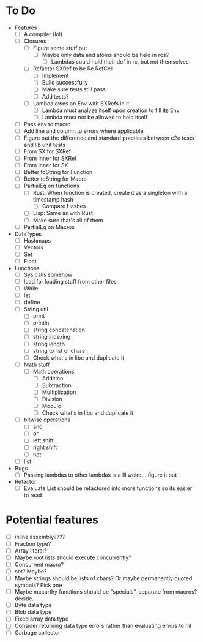 # To Do
- Features
    - [ ] A compiler (lol)
    - [ ] Closures
        - [ ] Figure some stuff out
            - [ ] Maybe only data and atoms should be held in rcs?
                - [ ] Lambdas could hold their def in rc, but not themselves
        - [ ] Refactor SXRef to be Rc RefCell
            - [ ] Implement
            - [ ] Build successfully
            - [ ] Make sure tests still pass
            - [ ] Add tests?
        - [ ] Lambda owns an Env with SXRefs in it
            - [ ] Lambda must analyze itself upon creation to fill its Env
            - [ ] Lambda must not be allowed to hold itself
    - [ ] Pass env to macro
    - [ ] Add line and column to errors where applicable
    - [ ] Figure out the difference and standard practices between e2e tests and lib unit tests
    - [ ] From SX for SXRef
    - [ ] From inner for SXRef
    - [ ] From inner for SX
    - [ ] Better toString for Function
    - [ ] Better toString for Macro
    - [ ] PartialEq on functions
        - [ ] Rust: When function is created, create it as a singleton with a timestamp hash
            - [ ] Compare Hashes
        - [ ] Lisp: Same as with Rust
        - [ ] Make sure that's all of them
    - [ ] PartialEq on Macros
- DataTypes
    - [ ] Hashmaps
    - [ ] Vectors
    - [ ] Set
    - [ ] Float
- Functions
    - [ ] Sys calls somehow
    - [ ] load for loading stuff from other files
    - [ ] While
    - [ ] let
    - [ ] define
    - [ ] String util
        - [ ] print
        - [ ] println
        - [ ] string concatenation
        - [ ] string indexing
        - [ ] string length
        - [ ] string to list of chars
        - [ ] Check what's in libc and duplicate it
    - [ ] Math stuff
        - [ ] Math operations
            - [ ] Addition
            - [ ] Subtraction
            - [ ] Multiplication
            - [ ] Division
            - [ ] Modulo
            - [ ] Check what's in libc and duplicate it
    - [ ] bitwise operations
        - [ ] and
        - [ ] or
        - [ ] left shift
        - [ ] right shift
        - [ ] not
    - [ ] list
- Bugs
    - [ ] Passing lambdas to other lambdas is a lil weird... figure it out
- Refactor
    - [ ] Evaluate List should be refactored into more functions so its easier to read

# Potential features
- [ ] inline assembly????
- [ ] Fraction type?
- [ ] Array literal?
- [ ] Maybe root lists should execute concurrently?
- [ ] Concurrent macro?
- [ ] set? Maybe?
- [ ] Maybe strings should be lists of chars? Or maybe permanently quoted symbols? Pick one
- [ ] Maybe mccarthy functions should be "specials", separate from macros? decide.
- [ ] Byte data type
- [ ] Blob data type
- [ ] Fixed array data type
- [ ] Consider returning data type errors rather than evaluating errors to nil
- [ ] Garbage collector
